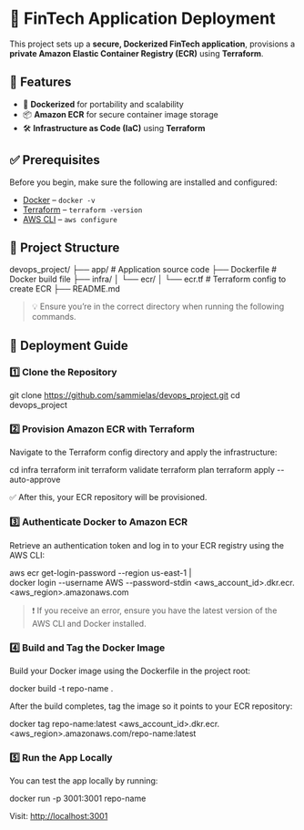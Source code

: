 
# 🚀 FinTech Application Deployment

This project sets up a **secure, Dockerized FinTech application**, provisions a **private Amazon Elastic Container Registry (ECR)** using **Terraform**.

## 📌 Features

- 🐳 **Dockerized** for portability and scalability  
- 📦 **Amazon ECR** for secure container image storage  
- 🛠️ **Infrastructure as Code (IaC)** using **Terraform**  

## ✅ Prerequisites

Before you begin, make sure the following are installed and configured:

- [Docker](https://docs.docker.com/get-docker/) – `docker -v`
- [Terraform](https://developer.hashicorp.com/terraform/downloads) – `terraform -version`
- [AWS CLI](https://docs.aws.amazon.com/cli/latest/userguide/install-cliv2.html) – `aws configure`

## 📁 Project Structure

devops_project/
├── app/ # Application source code
├── Dockerfile # Docker build file
├── infra/
│ └── ecr/
│ └── ecr.tf # Terraform config to create ECR
├── README.md


> 💡 Ensure you’re in the correct directory when running the following commands.

## 🧭 Deployment Guide

### 1️⃣ Clone the Repository

git clone https://github.com/sammielas/devops_project.git
cd devops_project

### 2️⃣ Provision Amazon ECR with Terraform

Navigate to the Terraform config directory and apply the infrastructure:

cd infra
terraform init
terraform validate
terraform plan
terraform apply --auto-approve

✅ After this, your ECR repository will be provisioned.

### 3️⃣ Authenticate Docker to Amazon ECR
Retrieve an authentication token and log in to your ECR registry using the AWS CLI:

aws ecr get-login-password --region us-east-1 | \
docker login --username AWS --password-stdin <aws_account_id>.dkr.ecr.<aws_region>.amazonaws.com

> ❗ If you receive an error, ensure you have the latest version of the AWS CLI and Docker installed.

### 4️⃣ Build and Tag the Docker Image

Build your Docker image using the Dockerfile in the project root:

docker build -t repo-name .

After the build completes, tag the image so it points to your ECR repository:

docker tag repo-name:latest <aws_account_id>.dkr.ecr.<aws_region>.amazonaws.com/repo-name:latest

### 5️⃣ Run the App Locally 

You can test the app locally by running:


docker run -p 3001:3001 repo-name


Visit: [http://localhost:3001](http://localhost:3001)


